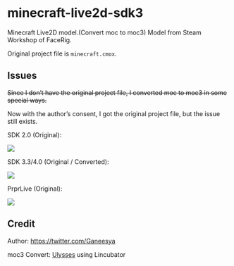 # minecraft-live2d-sdk3
Minecraft Live2D model.(Convert moc to moc3) Model from Steam Workshop of FaceRig.

Original project file is `minecraft.cmox`.

## Issues

~~Since I don’t have the original project file, I converted moc to moc3 in some special ways.~~

Now with the author’s consent, I got the original project file, but the issue still exists.

SDK 2.0 (Original):

![](https://i.loli.net/2020/11/28/rdsaFbRkNcTGK9D.gif)

SDK 3.3/4.0 (Original / Converted):

![](https://i.loli.net/2020/11/28/EeDbVNmd9rknUSA.gif)

PrprLive (Original):

![](https://i.loli.net/2020/11/30/Dkfzl4YhTUyt2E3.gif)

## Credit
Author: https://twitter.com/Ganeesya

moc3 Convert: [Ulysses](mailto:wdwxy12345@gmail.com) using Lincubator
